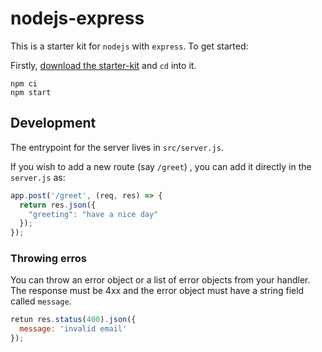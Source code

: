 # nodejs-express

This is a starter kit for `nodejs` with `express`. To get started:

Firstly, [download the starter-kit](https://github.com/hasura/codegen-assets/raw/master/nodejs-express/nodejs-express.zip) and `cd` into it.

```
npm ci
npm start
```

## Development

The entrypoint for the server lives in `src/server.js`.

If you wish to add a new route (say `/greet`) , you can add it directly in the `server.js` as:

```js
app.post('/greet', (req, res) => {
  return res.json({
    "greeting": "have a nice day"
  });
});
```

### Throwing erros

You can throw an error object or a list of error objects from your handler. The response must be 4xx and the error object must have a string field called `message`.

```js
retun res.status(400).json({
  message: 'invalid email'
});
```
